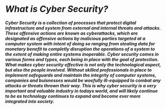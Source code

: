 # ***What is Cyber Security?***
 **_<p>Cyber Security is a collection of processes that protect digital infrastructure and system from external and internal threats and attacks. These offensive actions are known as cyberattacks, which are designated as offensive actions by malicious parties targeted at a computer system with intent of doing so ranging from stealing data for monetary benefit to completly disruption the operations of a system to the extent of making entire systems inoperable. Cyber security comes in various forms and types, each being in place with the goal of protection. What makes cyber security effective is not only the technological aspect, but also the people involved. Without skilled professionals in place to implement safeguards and maintain the integrity of computer systems, companies and buisnesses would be woefully ill-equipped to combat any attacks or threats thrown their way. This is why cyber security is a very important and valuable industry in todays world, and will likely continue to be as technology continues to expand and become ever more integrated into society. </p>_**
